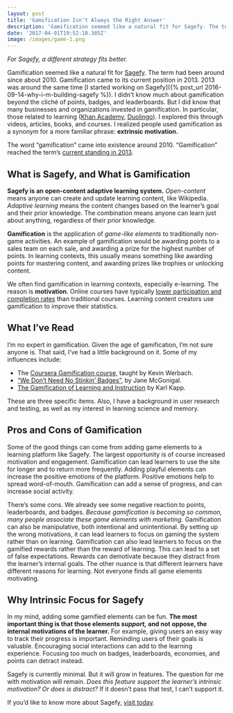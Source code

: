 ```yaml
---
layout: post
title: 'Gamification Isn’t Always the Right Answer'
description: 'Gamification seemed like a natural fit for Sagefy. The term had been around since about 2010. Gamification came to its current position in 2013. 2013 was around the same time I started working on…'
date: '2017-04-01T19:52:10.385Z'
image: /images/game-1.png
---
```


_For Sagefy, a different strategy fits better._

Gamification seemed like a natural fit for [Sagefy](https://sagefy.org). The term had been around since about 2010. Gamification came to its current position in 2013. 2013 was around the same time [I started working on Sagefy]({% post_url 2016-09-14-why-i-m-building-sagefy %}). I didn’t know much about gamification beyond the cliché of points, badges, and leaderboards. But I did know that many businesses and organizations invested in gamification. In particular, those related to learning ([Khan Academy](https://www.khanacademy.org/), [Duolingo](https://www.duolingo.com/)). I explored this through videos, articles, books, and courses. I realized people used gamification as a synonym for a more familiar phrase: **extrinsic motivation.**

The word “gamification” came into existence around 2010. “Gamification” reached the term’s [current standing in 2013](https://www.google.com/trends/explore?date=all&q=gamification).

## What is Sagefy, and What is Gamification

**Sagefy is an open-content adaptive learning system.** _Open-content_ means anyone can create and update learning content, like Wikipedia. _Adaptive learning_ means the content changes based on the learner’s goal and their prior knowledge. The combination means anyone can learn just about anything, regardless of their prior knowledge.

**Gamification** is the application of _game-like elements_ to traditionally non-game activities. An example of gamification would be awarding points to a sales team on each sale, and awarding a prize for the highest number of points. In learning contexts, this usually means something like awarding points for mastering content, and awarding prizes like trophies or unlocking content.

We often find gamification in learning contexts, especially e-learning. The reason is **motivation**. Online courses have typically [lower participation and completion rates](http://www.katyjordan.com/MOOCproject.html) than traditional courses. Learning content creators use gamification to improve their statistics.

## What I’ve Read

I’m no expert in gamification. Given the age of gamification, I’m not sure anyone is. That said, I’ve had a little background on it. Some of my influences include:

- The [Coursera Gamification course,](https://www.coursera.org/learn/gamification) taught by Kevin Werbach.
- [“We Don’t Need No Stinkin’ Badges”,](http://www.gdcvault.com/play/1014576/We-Don-t-Need-No) by Jane McGonigal.
- [The Gamification of Learning and Instruction](https://www.amazon.com/dp/1118096347/) by Karl Kapp.

These are three specific items. Also, I have a background in user research and testing, as well as my interest in learning science and memory.

## Pros and Cons of Gamification

Some of the good things can come from adding game elements to a learning platform like Sagefy. The largest opportunity is of course increased motivation and engagement. Gamification can lead learners to use the site for longer and to return more frequently. Adding playful elements can increase the positive emotions of the platform. Positive emotions help to spread word-of-mouth. Gamification can add a sense of progress, and can increase social activity.

There’s some cons. We already see some negative reaction to points, leaderboards, and badges. _Because gamification is becoming so common, many people associate these game elements with marketing._ Gamification can also be manipulative, both intentional and unintentional. By setting up the wrong motivations, it can lead learners to focus on gaming the system rather than on learning. Gamification can also lead learners to focus on the gamified rewards rather than the reward of learning. This can lead to a set of false expectations. Rewards can demotivate because they distract from the learner’s internal goals. The other nuance is that different learners have different reasons for learning. Not everyone finds all game elements motivating.

## Why Intrinsic Focus for Sagefy

In my mind, adding some gamified elements can be fun. **The most important thing is that those elements _support,_ and not oppose, the internal motivations of the learner.** For example, giving users an easy way to track their progress is important. Reminding users of their goals is valuable. Encouraging social interactions can add to the learning experience. Focusing too much on badges, leaderboards, economies, and points can detract instead.

Sagefy is currently minimal. But it will grow in features. The question for me with motivation will remain. _Does this feature support the learner’s intrinsic motivation? Or does is distract?_ If it doesn’t pass that test, I can’t support it.

If you’d like to know more about Sagefy, [visit today](https://sagefy.org).
